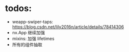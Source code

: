 # todos:
- weapp-swiper-taps: https://blog.csdn.net/lily2016n/article/details/78414306
- nx.App 继续加强
- mixins: 加强 lifetimes
- 所有的组件抽取